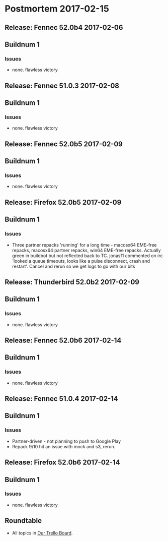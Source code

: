 # Postmortem 2017-02-15

## Release: Fennec 52.0b4 2017-02-06

## Buildnum 1
### Issues
- none. flawless victory


## Release: Fennec 51.0.3 2017-02-08

## Buildnum 1
### Issues
- none. flawless victory


## Release: Fennec 52.0b5 2017-02-09

## Buildnum 1
### Issues
- none. flawless victory


## Release: Firefox 52.0b5 2017-02-09

## Buildnum 1
### Issues
- Three partner repacks 'running' for a long time - macosx64 EME-free repacks, macosx64 partner repacks, win64 EME-free repacks. Actually green in buildbot but not reflected back to TC. jonasf1 commented on irc 'looked a queue timeouts, looks like a pulse disconnect, crash and restart'. Cancel and rerun so we get logs to go with our bits


## Release: Thunderbird 52.0b2 2017-02-09

## Buildnum 1
### Issues
- none. flawless victory


## Release: Fennec 52.0b6 2017-02-14

## Buildnum 1
### Issues
- none. flawless victory


## Release: Fennec 51.0.4 2017-02-14

## Buildnum 1
### Issues
- Partner-driven - not planning to push to Google Play
- Repack 9/10 hit an issue with mock and s3, rerun.


## Release: Firefox 52.0b6 2017-02-14

## Buildnum 1
### Issues
- none. flawless victory



## Roundtable
- All topics in [Our Trello Board](https://trello.com/b/MXHaVRcP/release-promotion-meeting).